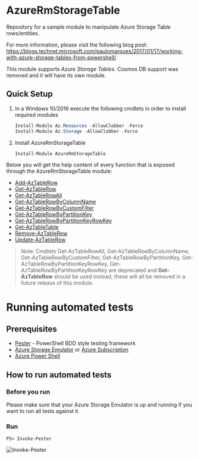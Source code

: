 # AzureRmStorageTable
Repository for a sample module to manipulate Azure Storage Table rows/entities.

For more information, please visit the following blog post:
https://blogs.technet.microsoft.com/paulomarques/2017/01/17/working-with-azure-storage-tables-from-powershell/

This module supports *Azure Storage Tables*. Cosmos DB support was removed and it will have its own module. 

## Quick Setup
1. In a Windows 10/2016 execute the following cmdlets in order to install required modules
    ```powershell
    Install-Module Az.Resources -AllowClobber -Force
    Install-Module Az.Storage -AllowClobber -Force
    ```
    
1. Install AzureRmStorageTable
    ```powershell
    Install-Module AzureRmStorageTable
    ```

Below you will get the help content of every function that is exposed through the AzureRmStorageTable module:

* [Add-AzTableRow](docs/Add-AzTableRow.md)
* [Get-AzTableRow](docs/Get-AzTableRow.md)
* [Get-AzTableRowAll](docs/Get-AzTableRowAll.md)
* [Get-AzTableRowByColumnName](docs/Get-AzTableRowByColumnName.md)
* [Get-AzTableRowByCustomFilter](docs/Get-AzTableRowByCustomFilter.md)
* [Get-AzTableRowByPartitionKey](docs/Get-AzTableRowByPartitionKey.md)
* [Get-AzTableRowByPartitionKeyRowKey](docs/Get-AzTableRowByPartitionKeyRowKey.md)
* [Get-AzTableTable](docs/Get-AzTableTable.md)
* [Remove-AzTableRow](docs/Remove-AzTableRow.md)
* [Update-AzTableRow](docs/Update-AzTableRow.md)

> Note: Cmdlets Get-AzTableRowAll, Get-AzTableRowByColumnName, Get-AzTableRowByCustomFilter, Get-AzTableRowByPartitionKey, Get-AzTableRowByPartitionKeyRowKey, Get-AzTableRowByPartitionKeyRowKey are deprecated and **Get-AzTableRow** should be used instead, these will all be removed in a future release of this module.

# Running automated tests

## Prerequisites

* [Pester](https://github.com/pester/Pester) - PowerShell BDD style testing framework
* [Azure Storage Emulator](https://docs.microsoft.com/en-us/azure/storage/storage-use-emulator) or [Azure Subscription](https://azure.microsoft.com/en-us/free/)
* [Azure Power Shell](https://docs.microsoft.com/en-us/powershell/azure/overview)

## How to run automated tests

### Before you run

Please make sure that your Azure Storage Emulator is up and running if you want to run all tests against it.

### Run

```
PS> Invoke-Pester
```

![Invoke-Pester](AzureRmStorageTable-Pester.gif)
